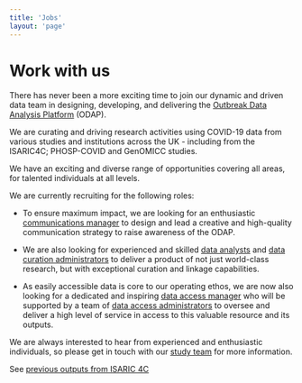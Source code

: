 ```yaml
---
title: 'Jobs'
layout: 'page'
---
```


# Work with us

There has never been a more exciting time to join our dynamic and driven data team in designing, developing, and delivering the 
[Outbreak Data Analysis Platform](https://isaric4c.net/analysis-platform/) (ODAP).  

We are curating and driving research activities using COVID-19 data from various studies and institutions across the UK - including from the ISARIC4C; PHOSP-COVID and GenOMICC studies.

We have an exciting and diverse range of opportunities covering all areas, for talented individuals at all levels. 

We are currently recruiting for the following roles:
* To ensure maximum impact, we are looking for an enthusiastic [communications manager](https://elxw.fa.em3.oraclecloud.com/hcmUI/CandidateExperience/en/sites/CX_1001/job/2722/?utm_medium=jobshare) to design and lead a creative and high-quality communication strategy to raise awareness of the ODAP. 

* We are also looking for experienced and skilled [data analysts](https://elxw.fa.em3.oraclecloud.com/hcmUI/CandidateExperience/en/sites/CX_1001/job/2438/?utm_medium=jobshare) and [data curation administrators](https://elxw.fa.em3.oraclecloud.com/hcmUI/CandidateExperience/en/sites/CX_1001/job/2437/?utm_medium=jobshare) to deliver a product of not just world-class research, but with exceptional curation and linkage capabilities. 

* As easily accessible data is core to our operating ethos, we are now also looking for a dedicated and inspiring [data access manager](https://elxw.fa.em3.oraclecloud.com/hcmUI/CandidateExperience/en/sites/CX_1001/job/2433/?utm_medium=jobshare) who will be supported by a team of [data access administrators](https://elxw.fa.em3.oraclecloud.com/hcmUI/CandidateExperience/en/sites/CX_1001/job/2437/?utm_medium=jobshare) to oversee and deliver a high level of service in access to this valuable resource and its outputs. 

We are always interested to hear from experienced and enthusiastic individuals, so please get in touch with our [study team](mailto:isaric4c-samples@roslin.ed.ac.uk) for more information. 

See [previous outputs from ISARIC 4C](/outputs/)




